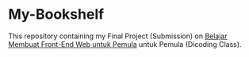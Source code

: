 # My-Bookshelf
This repository containing my Final Project (Submission) on [Belajar Membuat Front-End Web untuk Pemula](https://www.dicoding.com/academies/315) untuk Pemula (Dicoding Class).
